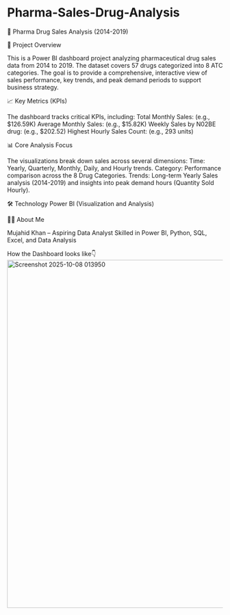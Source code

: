 # Pharma-Sales-Drug-Analysis
💊 Pharma Drug Sales Analysis (2014-2019)

🎯 Project Overview

This is a Power BI dashboard project analyzing pharmaceutical drug sales data from 2014 to 2019. The dataset covers 57 drugs categorized into 8 ATC categories.
The goal is to provide a comprehensive, interactive view of sales performance, key trends, and peak demand periods to support business strategy.


📈 Key Metrics (KPIs)

The dashboard tracks critical KPIs, including:
Total Monthly Sales: (e.g., $126.59K)
Average Monthly Sales: (e.g., $15.82K)
Weekly Sales by N02BE drug: (e.g., $202.52)
Highest Hourly Sales Count: (e.g., 293 units)


📊 Core Analysis Focus

The visualizations break down sales across several dimensions:
Time: Yearly, Quarterly, Monthly, Daily, and Hourly trends.
Category: Performance comparison across the 8 Drug Categories.
Trends: Long-term Yearly Sales analysis (2014-2019) and insights into peak demand hours (Quantity Sold Hourly).


🛠 Technology
Power BI (Visualization and Analysis)

🧑‍💻 About Me

Mujahid Khan – Aspiring Data Analyst Skilled in Power BI, Python, SQL, Excel, and Data Analysis

How the Dashboard looks like👇
<img width="1448" height="813" alt="Screenshot 2025-10-08 013950" src="https://github.com/user-attachments/assets/fb78d4be-84d4-4d96-8e3a-74d9dae8cb70" />


